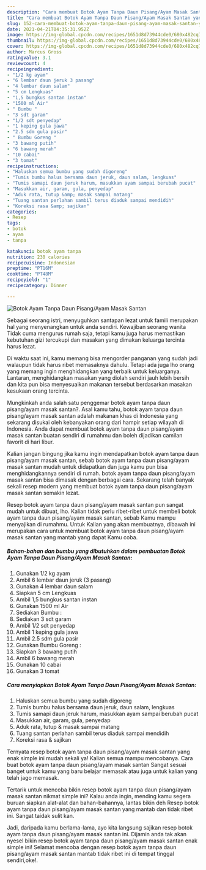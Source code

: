 ```yaml
---
description: "Cara membuat Botok Ayam Tanpa Daun Pisang/Ayam Masak Santan yang lezat dan Mudah Dibuat"
title: "Cara membuat Botok Ayam Tanpa Daun Pisang/Ayam Masak Santan yang lezat dan Mudah Dibuat"
slug: 152-cara-membuat-botok-ayam-tanpa-daun-pisang-ayam-masak-santan-yang-lezat-dan-mudah-dibuat
date: 2021-04-21T04:35:31.952Z
image: https://img-global.cpcdn.com/recipes/1651d8d73944cde0/680x482cq70/botok-ayam-tanpa-daun-pisangayam-masak-santan-foto-resep-utama.jpg
thumbnail: https://img-global.cpcdn.com/recipes/1651d8d73944cde0/680x482cq70/botok-ayam-tanpa-daun-pisangayam-masak-santan-foto-resep-utama.jpg
cover: https://img-global.cpcdn.com/recipes/1651d8d73944cde0/680x482cq70/botok-ayam-tanpa-daun-pisangayam-masak-santan-foto-resep-utama.jpg
author: Marcus Gross
ratingvalue: 3.1
reviewcount: 4
recipeingredient:
- "1/2 kg ayam"
- "6 lembar daun jeruk 3 pasang"
- "4 lembar daun salam"
- "5 cm Lengkuas"
- "1,5 bungkus santan instan"
- "1500 ml Air"
- " Bumbu "
- "3 sdt garam"
- "1/2 sdt penyedap"
- "1 keping gula jawa"
- "2.5 sdm gula pasir"
- " Bumbu Goreng "
- "3 bawang putih"
- "6 bawang merah"
- "10 cabai"
- "3 tomat"
recipeinstructions:
- "Haluskan semua bumbu yang sudah digoreng"
- "Tumis bumbu halus bersama daun jeruk, daun salam, lengkuas"
- "Tumis samapi daun jeruk harum, masukkan ayam sampai berubah pucat"
- "Masukkan air, garam, gula, penyedap"
- "Aduk rata, tutup &amp; masak sampai matang"
- "Tuang santan perlahan sambil terus diaduk sampai mendidih"
- "Koreksi rasa &amp; sajikan"
categories:
- Resep
tags:
- botok
- ayam
- tanpa

katakunci: botok ayam tanpa 
nutrition: 230 calories
recipecuisine: Indonesian
preptime: "PT16M"
cooktime: "PT48M"
recipeyield: "1"
recipecategory: Dinner

---
```



![Botok Ayam Tanpa Daun Pisang/Ayam Masak Santan](https://img-global.cpcdn.com/recipes/1651d8d73944cde0/680x482cq70/botok-ayam-tanpa-daun-pisangayam-masak-santan-foto-resep-utama.jpg)

Sebagai seorang istri, menyuguhkan santapan lezat untuk famili merupakan hal yang menyenangkan untuk anda sendiri. Kewajiban seorang  wanita Tidak cuma mengurus rumah saja, tetapi kamu juga harus memastikan kebutuhan gizi tercukupi dan masakan yang dimakan keluarga tercinta harus lezat.

Di waktu  saat ini, kamu memang bisa mengorder panganan yang sudah jadi walaupun tidak harus ribet memasaknya dahulu. Tetapi ada juga lho orang yang memang ingin menghidangkan yang terbaik untuk keluarganya. Lantaran, menghidangkan masakan yang diolah sendiri jauh lebih bersih dan kita pun bisa menyesuaikan makanan tersebut berdasarkan masakan kesukaan orang tercinta. 



Mungkinkah anda salah satu penggemar botok ayam tanpa daun pisang/ayam masak santan?. Asal kamu tahu, botok ayam tanpa daun pisang/ayam masak santan adalah makanan khas di Indonesia yang sekarang disukai oleh kebanyakan orang dari hampir setiap wilayah di Indonesia. Anda dapat membuat botok ayam tanpa daun pisang/ayam masak santan buatan sendiri di rumahmu dan boleh dijadikan camilan favorit di hari libur.

Kalian jangan bingung jika kamu ingin mendapatkan botok ayam tanpa daun pisang/ayam masak santan, sebab botok ayam tanpa daun pisang/ayam masak santan mudah untuk didapatkan dan juga kamu pun bisa menghidangkannya sendiri di rumah. botok ayam tanpa daun pisang/ayam masak santan bisa dimasak dengan berbagai cara. Sekarang telah banyak sekali resep modern yang membuat botok ayam tanpa daun pisang/ayam masak santan semakin lezat.

Resep botok ayam tanpa daun pisang/ayam masak santan pun sangat mudah untuk dibuat, lho. Kalian tidak perlu ribet-ribet untuk membeli botok ayam tanpa daun pisang/ayam masak santan, sebab Kamu mampu menyajikan di rumahmu. Untuk Kalian yang akan membuatnya, dibawah ini merupakan cara untuk membuat botok ayam tanpa daun pisang/ayam masak santan yang mantab yang dapat Kamu coba.

<!--inarticleads1-->

##### Bahan-bahan dan bumbu yang dibutuhkan dalam pembuatan Botok Ayam Tanpa Daun Pisang/Ayam Masak Santan:

1. Gunakan 1/2 kg ayam
1. Ambil 6 lembar daun jeruk (3 pasang)
1. Gunakan 4 lembar daun salam
1. Siapkan 5 cm Lengkuas
1. Ambil 1,5 bungkus santan instan
1. Gunakan 1500 ml Air
1. Sediakan  Bumbu :
1. Sediakan 3 sdt garam
1. Ambil 1/2 sdt penyedap
1. Ambil 1 keping gula jawa
1. Ambil 2.5 sdm gula pasir
1. Gunakan  Bumbu Goreng :
1. Siapkan 3 bawang putih
1. Ambil 6 bawang merah
1. Gunakan 10 cabai
1. Gunakan 3 tomat




<!--inarticleads2-->

##### Cara menyiapkan Botok Ayam Tanpa Daun Pisang/Ayam Masak Santan:

1. Haluskan semua bumbu yang sudah digoreng
1. Tumis bumbu halus bersama daun jeruk, daun salam, lengkuas
1. Tumis samapi daun jeruk harum, masukkan ayam sampai berubah pucat
1. Masukkan air, garam, gula, penyedap
1. Aduk rata, tutup &amp; masak sampai matang
1. Tuang santan perlahan sambil terus diaduk sampai mendidih
1. Koreksi rasa &amp; sajikan




Ternyata resep botok ayam tanpa daun pisang/ayam masak santan yang enak simple ini mudah sekali ya! Kalian semua mampu mencobanya. Cara buat botok ayam tanpa daun pisang/ayam masak santan Sangat sesuai banget untuk kamu yang baru belajar memasak atau juga untuk kalian yang telah jago memasak.

Tertarik untuk mencoba bikin resep botok ayam tanpa daun pisang/ayam masak santan nikmat simple ini? Kalau anda ingin, mending kamu segera buruan siapkan alat-alat dan bahan-bahannya, lantas bikin deh Resep botok ayam tanpa daun pisang/ayam masak santan yang mantab dan tidak ribet ini. Sangat taidak sulit kan. 

Jadi, daripada kamu berlama-lama, ayo kita langsung sajikan resep botok ayam tanpa daun pisang/ayam masak santan ini. Dijamin anda tak akan nyesel bikin resep botok ayam tanpa daun pisang/ayam masak santan enak simple ini! Selamat mencoba dengan resep botok ayam tanpa daun pisang/ayam masak santan mantab tidak ribet ini di tempat tinggal sendiri,oke!.

